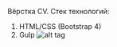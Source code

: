 Вёрстка CV. Стек технологий:
1) HTML/CSS (Bootstrap 4)
2) Gulp
![alt tag](https://sun9-34.userapi.com/FHOkeg_fdMrMnirXmyzrGjWjsg2jVTGb9EOBgQ/PexM4muJpRI.jpg)
